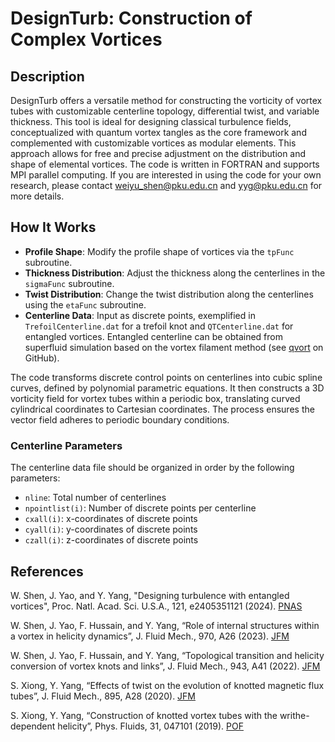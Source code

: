 # DesignTurb: Construction of Complex Vortices

## Description
DesignTurb offers a versatile method for constructing the vorticity of vortex tubes with customizable centerline topology, differential twist, and variable thickness. This tool is ideal for designing classical turbulence fields, conceptualized with quantum vortex tangles as the core framework and complemented with customizable vortices as modular elements. This approach allows for free and precise adjustment on the distribution and shape of elemental vortices. The code is written in FORTRAN and supports MPI parallel computing. If you are interested in using the code for your own research, please contact weiyu_shen@pku.edu.cn and yyg@pku.edu.cn for more details.

## How It Works
- **Profile Shape**: Modify the profile shape of vortices via the `tpFunc` subroutine.
- **Thickness Distribution**: Adjust the thickness along the centerlines in the `sigmaFunc` subroutine.
- **Twist Distribution**: Change the twist distribution along the centerlines using the `etaFunc` subroutine.
- **Centerline Data**: Input as discrete points, exemplified in `TrefoilCenterline.dat` for a trefoil knot and `QTCenterline.dat` for entangled vortices. Entangled centerline can be obtained from superfluid simulation based on the vortex filament method (see [qvort](https://github.com/abag/qvort) on GitHub).

The code transforms discrete control points on centerlines into cubic spline curves, defined by polynomial parametric equations. It then constructs a 3D vorticity field for vortex tubes within a periodic box, translating curved cylindrical coordinates to Cartesian coordinates. The process ensures the vector field adheres to periodic boundary conditions.

### Centerline Parameters
The centerline data file should be organized in order by the following parameters:
- `nline`: Total number of centerlines
- `npointlist(i)`: Number of discrete points per centerline
- `cxall(i)`: x-coordinates of discrete points
- `cyall(i)`: y-coordinates of discrete points
- `czall(i)`: z-coordinates of discrete points

## References
W. Shen, J. Yao, and Y. Yang, "Designing turbulence with entangled vortices", Proc. Natl. Acad. Sci. U.S.A., 121, e2405351121 (2024). [PNAS](https://www.pnas.org/doi/abs/10.1073/pnas.2405351121)

W. Shen, J. Yao, F. Hussain, and Y. Yang, “Role of internal structures within a vortex in helicity dynamics”, J. Fluid Mech., 970, A26 (2023). [JFM](https://doi.org/10.1017/jfm.2023.620)

W. Shen, J. Yao, F. Hussain, and Y. Yang, “Topological transition and helicity conversion of	vortex knots and links”, J. Fluid Mech., 943, A41 (2022). [JFM](https://doi.org/10.1017/jfm.2022.464)

S. Xiong, Y. Yang, “Effects of twist on the evolution of knotted magnetic flux tubes”, J. Fluid Mech., 895, A28 (2020). [JFM](https://doi.org/10.1017/jfm.2020.327)

S. Xiong, Y. Yang, “Construction of knotted vortex tubes with the writhe-dependent helicity”, Phys. Fluids, 31, 047101 (2019). [POF](https://doi.org/10.1063/1.5088015)
